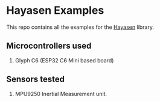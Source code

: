 # Hayasen Examples

This repo contains all the examples for the [Hayasen](https://github.com/Vaishnav-Sabari-Girish/Hayasen) library. 

## Microcontrollers used 

1. Glyph C6 (ESP32 C6 Mini based board)


## Sensors tested 

1. MPU9250 Inertial Measurement unit.
